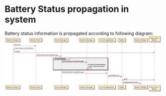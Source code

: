# Battery Status propagation in system

Battery status information is propagated according to following diagram:
![](./Images/battery_status_notification.svg)

